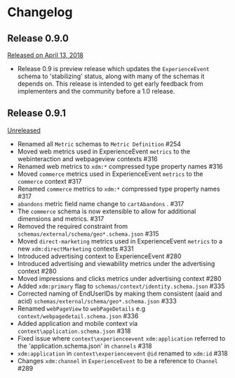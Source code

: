 # Changelog

## Release 0.9.0

[Released on April 13, 2018](https://github.com/adobe/xdm/releases/tag/v0.9)

* Release 0.9 is preview release which updates the `ExperienceEvent` schema to 'stabilizing' status, along with many of the schemas it depends on. This release is intended to get early feedback from implementers and the community before a 1.0 release.

## Release 0.9.1

[Unreleased](https://github.com/adobe/xdm/releases/tag/v0.9.1)

* Renamed all `Metric` schemas to `Metric Definition` #254
* Moved web metrics used in ExperienceEvent `metrics` to the webinteraction and webpageview contexts #316
* Renamed web metrics to `xdm:*` compressed type property names #316
* Moved `commerce` metrics used in ExperienceEvent `metrics` to the `commerce` context #317
* Renamed `commerce` metrics to `xdm:*` compressed type property names #317
* `abandons` metric field name change to `cartAbandons` . #317
* The `commerce` schema is now extensible to allow for additional dimensions and metrics. #317
* Removed the required constraint from `schemas/external/schema/geo*.schema.json` #315
* Moved `direct-marketing` metrics used in ExperienceEvent `metrics` to a new `xdm:directMarketing` contexts #331
* Introduced advertising context to ExperienceEvent #280
* Introduced advertising and viewability metrics under the advertising context #280
* Moved impressions and clicks metrics under advertising context #280
* Added `xdm:primary` flag to `schemas/context/identity.schema.json` #335
* Corrected naming of EndUserIDs by making them consistent (aaid and acid) `schemas/external/schema/geo*.schema.json` #333
* Renamed `webPageView` to `webPageDetails` e.g `context/webpagedetail.schema.json` #336
* Added application and mobile context via `context\application.schema.json` #318
* Fixed issue where `context\experienceevent` `xdm:application` referred to the 'application.schema.json' in `channels` #318
* `xdm:application` in `context\experienceevent` `@id` renamed to `xdm:id` #318
* Changes `xdm:channel` in `ExperienceEvent` to be a reference to `Channel` #289
